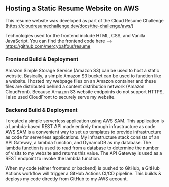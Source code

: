 ## Hosting a Static Resume Website on AWS
This resume website was developed as part of the Cloud Resume Challenge (https://cloudresumechallenge.dev/docs/the-challenge/aws/)

Technologies used for the frontend include HTML, CSS, and Vanilla JavaScript. You can find the frontend code here --> https://github.com/mercybaffour/resume

### Frontend Build & Deployment
Amazon Simple Storage Service (Amazon S3) can be used to host a static website. Basically, a simple Amazon S3 bucket can be used to function like a website. I hosted my webpage files on an Amazon container and these files are distributed behind a content distribution network (Amazon CloudFront). Because Amazon S3 website endpoints do not support HTTPS, I also used CloudFront to securely serve my website.

### Backend Build & Deployment
I created a simple serverless application using AWS SAM. This application is a Lambda-based REST API made entirely through infrastructure as code. AWS SAM is a convenient way to set up templates to provide infrastructure as code for serverless applications. My infrastructure stack consists of an API Gateway, a lambda function, and DynamoDB as my database. The lambda function is used to read from a database to determine the number of visits to my website and returns this value. The API Gateway is used as a REST endpoint to invoke the lambda function.

When my code (either frontend or backend) is pushed to GitHub, a GitHub Actions workflow will trigger a GitHub Actions CI/CD pipeline. This builds & deploys my code directly from GitHub to my AWS account.

